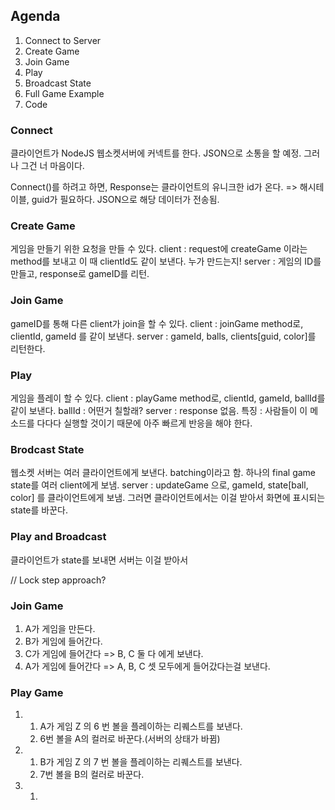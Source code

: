 ## Agenda

1. Connect to Server
2. Create Game
3. Join Game
4. Play
5. Broadcast State
6. Full Game Example
7. Code

### Connect

클라이언트가 NodeJS 웹소켓서버에 커넥트를 한다.
JSON으로 소통을 할 예정. 그러나 그건 너 마음이다.

Connect()를 하려고 하면, Response는 클라이언트의 유니크한 id가 온다.
=> 해시테이블, guid가 필요하다.
JSON으로 해당 데이터가 전송됨.

### Create Game

게임을 만들기 위한 요청을 만들 수 있다.
client : request에 createGame 이라는 method를 보내고 이 때 clientId도 같이 보낸다. 누가 만드는지!
server : 게임의 ID를 만들고, response로 gameID를 리턴.

### Join Game

gameID를 통해 다른 client가 join을 할 수 있다.
client : joinGame method로, clientId, gameId 를 같이 보낸다.
server : gameId, balls, clients[guid, color]를 리턴한다.

### Play

게임을 플레이 할 수 있다.
client : playGame method로, clientId, gameId, ballId를 같이 보낸다. ballId : 어떤거 칠할래?
server : response 없음.
특징 : 사람들이 이 메소드를 다다다 실행할 것이기 때문에 아주 빠르게 반응을 해야 한다.

### Brodcast State

웹소켓 서버는 여러 클라이언트에게 보낸다. batching이라고 함.
하나의 final game state를 여러 client에게 보냄.
server : updateGame 으로, gameId, state[ball, color] 를 클라이언트에게 보냄. 그러면 클라이언트에서는 이걸 받아서 화면에 표시되는 state를 바꾼다.

### Play and Broadcast

클라이언트가 state를 보내면 서버는 이걸 받아서

// Lock step approach?

### Join Game

1. A가 게임을 만든다.
2. B가 게임에 들어간다.
3. C가 게임에 들어간다 => B, C 둘 다 에게 보낸다.
4. A가 게임에 들어간다 => A, B, C 셋 모두에게 들어갔다는걸 보낸다.

### Play Game

1.  1. A가 게임 Z 의 6 번 볼을 플레이하는 리퀘스트를 보낸다.
    2. 6번 볼을 A의 컬러로 바꾼다.(서버의 상태가 바뀜)

2.  1. B가 게임 Z 의 7 번 볼을 플레이하는 리퀘스트를 보낸다.
    2. 7번 볼을 B의 컬러로 바꾼다.

3.  1.
